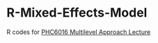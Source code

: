 # R-Mixed-Effects-Model
R codes for [PHC6016 Multilevel Approach Lecture](http://slides.com/benh-hu/deck-10/fullscreen)
